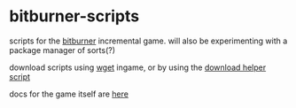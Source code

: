 # bitburner-scripts

scripts for the [bitburner](https://danielyxie.github.io/bitburner/) incremental game.  will also be experimenting with a package manager of sorts(?)

download scripts using [wget](https://bitburner.readthedocs.io/en/latest/basicgameplay/terminal.html?highlight=wget#wget) ingame, or by using the [download helper script](./download_helper.ns)

docs for the game itself are [here](https://bitburner.readthedocs.io/en/latest/index.html)
